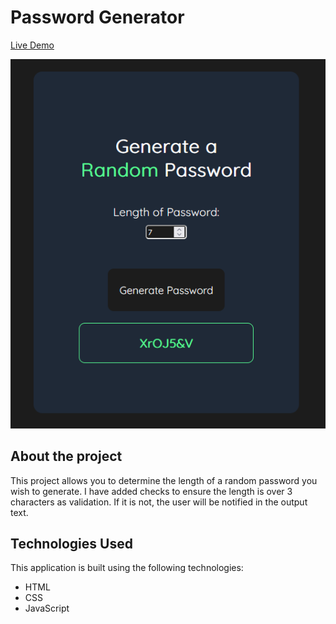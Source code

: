 # Password Generator
[Live Demo](https://jn-password-generator.netlify.app/)

![Password Generator](./project-image.png)

## About the project
This project allows you to determine the length of a random password you wish to generate. I have added checks to ensure the length is over 3 characters as validation. If it is not, the user will be notified in the output text.

## Technologies Used

This application is built using the following technologies:

- HTML
- CSS
- JavaScript
